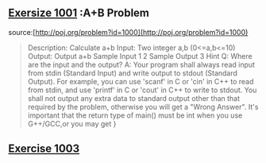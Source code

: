 ## [Exersize 1001](https://github.com/yzcyx/POJ/blob/master/Vol1/1000_A%2BB%20Problem.cpp) :A+B Problem
source:[http://poj.org/problem?id=1000](http://poj.org/problem?id=1000)
>Description: Calculate a+b
>Input: Two integer a,b (0<=a,b<=10)
>Output: Output a+b
Sample Input
1 2
Sample Output
3
Hint
Q: Where are the input and the output? 
A: Your program shall always read input from stdin (Standard Input) and write output to stdout (Standard Output). For example, you can use 'scanf' in C or 'cin' in C++ to read from stdin, and use 'printf' in C or 'cout' in C++ to write to stdout. 
You shall not output any extra data to standard output other than that required by the problem, otherwise you will get a "Wrong Answer". 
It's important that the return type of main() must be int when you use G++/GCC,or you may get }

## [Exercise 1003](https://github.com/yzcyx/POJ/blob/master/Vol1/1003_Hangover.cpp)
